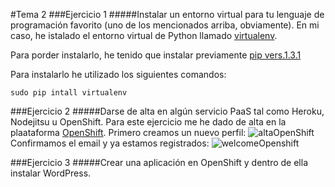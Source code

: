 #Tema 2
###Ejercicio 1
#####Instalar un entorno virtual para tu lenguaje de programación favorito (uno de los mencionados arriba, obviamente).
En mi caso, he istalado el entorno virtual de Python llamado [virtualenv](http://virtualenv.readthedocs.org/en/latest/). 

Para porder instalarlo, he tenido que instalar previamente [pip vers.1.3.1](http://stackoverflow.com/questions/4324558/whats-the)

Para instalarlo he utilizado los siguientes comandos:
	
    sudo pip intall virtualenv
    
###Ejercicio 2
#####Darse de alta en algún servicio PaaS tal como Heroku, Nodejitsu u OpenShift.
Para este ejercicio me he dado de alta en la plaataforma [OpenShift](https://www.openshift.com/). Primero creamos un nuevo perfil:
![altaOpenShift](https://github.com/JavideBaza/GII-2014/blob/master/ejercicios/JavierArandaIzquierdo/Capturas/altaOpenShift.png)
Confirmamos el email y ya estamos registrados:
![welcomeOpenshift](https://github.com/JavideBaza/GII-2014/blob/master/ejercicios/JavierArandaIzquierdo/Capturas/welcomeOpenshift.png)

###Ejercicio 3
#####Crear una aplicación en OpenShift y dentro de ella instalar WordPress.

    